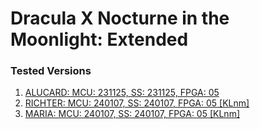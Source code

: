 # Dracula X Nocturne in the Moonlight: Extended

### Tested Versions

1. [ALUCARD: MCU: 231125, SS: 231125, FPGA: 05](./01/README.md)
2. [RICHTER: MCU: 240107, SS: 240107, FPGA: 05 [KLnm]](./02/README.md)
3. [MARIA: MCU: 240107, SS: 240107, FPGA: 05 [KLnm]](./03/README.md)
